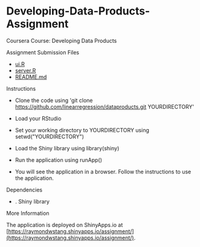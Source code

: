 Developing-Data-Products-Assignment
===================================

Coursera Course: Developing Data Products

Assignment Submission Files
- [ui.R](https://github.com/linearregression/dataproducts-slidify/blob/master/ui.R)
- [server.R](https://github.com/linearregression/dataproducts-slidify/blob/master/server.R)
- [README.md](https://github.com/linearregression/dataproducts-slidify/blob/master/README.md)

Instructions

* Clone the code using 'git clone https://github.com/linearregression/dataproducts.git YOURDIRECTORY'

* Load your RStudio

* Set your working directory to YOURDIRECTORY using setwd("YOURDIRECTORY")

* Load the Shiny library using library(shiny)

* Run the application using runApp()

* You will see the application in a browser. Follow the instructions to use the application.

Dependencies

* . Shiny library

More Information

The application is deployed on ShinyApps.io at [https://raymondwstang.shinyapps.io/assignment/](https://raymondwstang.shinyapps.io/assignment/).
